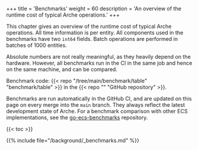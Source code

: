 +++
title = 'Benchmarks'
weight = 60
description = 'An overview of the runtime cost of typical Arche operations.'
+++

This chapter gives an overview of the runtime cost of typical Arche operations.
All time information is per entity.
All components used in the benchmarks have two `int64` fields.
Batch operations are performed in batches of 1000 entities.

Absolute numbers are not really meaningful, as they heavily depend on the hardware.
However, all benchmarks run in the CI in the same job and hence on the same machine, and can be compared.

Benchmark code: {{< repo "/tree/main/benchmark/table" "benchmark/table" >}} in the {{< repo "" "GitHub repository" >}}.

Benchmarks are run automatically in the GitHub CI, and are updated on this page on every merge into the `main` branch.
They always reflect the latest development state of Arche.
For a benchmark comparison with other ECS implementations,
see the [go-ecs-benchmarks](https://github.com/mlange-42/go-ecs-benchmarks) repository.

{{< toc >}}

{{% include file="/background/_benchmarks.md" %}}
